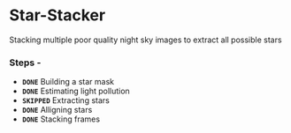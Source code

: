 # Star-Stacker
Stacking multiple poor quality night sky images to extract all possible stars

### Steps - 
* **```DONE```** Building a star mask
* **```DONE```** Estimating light pollution
* **```SKIPPED```** Extracting stars
* **```DONE```** Alligning stars
* **```DONE```** Stacking frames


